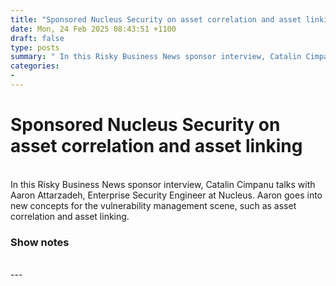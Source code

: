 ```yaml
---
title: "Sponsored Nucleus Security on asset correlation and asset linking"
date: Mon, 24 Feb 2025 08:43:51 +1100
draft: false
type: posts
summary: " In this Risky Business News sponsor interview, Catalin Cimpanu talks with Aaron Attarzadeh, Enterprise Security Engineer at Nucleus. Aaron goes into new"
categories: 
- 
---
```

# Sponsored Nucleus Security on asset correlation and asset linking


<br/>
In this Risky Business News sponsor interview, Catalin Cimpanu talks with Aaron Attarzadeh, Enterprise Security Engineer at Nucleus. Aaron goes into new concepts for the vulnerability management scene, such as asset correlation and asset linking.

### Show notes

<br/>
---
